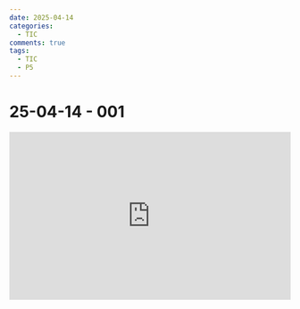 ```yaml
---
date: 2025-04-14
categories:
  - TIC
comments: true
tags:
  - TIC
  - P5
---
```



# 25-04-14 - 001
<iframe height="300" style="width: 100%;" scrolling="no" title="Untitled" src="https://codepen.io/levoxtrip/embed/ByyBzaj?default-tab=js%2Cresult" frameborder="no" loading="lazy" allowtransparency="true" allowfullscreen="true">
  See the Pen <a href="https://codepen.io/levoxtrip/pen/ByyBzaj">
  Untitled</a> by levoxtrip (<a href="https://codepen.io/levoxtrip">@levoxtrip</a>)
  on <a href="https://codepen.io">CodePen</a>.
</iframe>